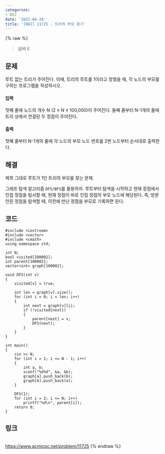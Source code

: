 ```yaml
---
categories:
- BOJ
date: '2022-04-28'
title: '[BOJ] 11725 - 트리의 부모 찾기'
---
```


{% raw %}
> 실버 II<br>

## 문제
루트 없는 트리가 주어진다. 이때, 트리의 루트를 1이라고 정했을 때, 각 노드의 부모를 구하는 프로그램을 작성하시오.

#### 입력
첫째 줄에 노드의 개수 N (2 ≤ N ≤ 100,000)이 주어진다. 둘째 줄부터 N-1개의 줄에 트리 상에서 연결된 두 정점이 주어진다.

#### 출력
첫째 줄부터 N-1개의 줄에 각 노드의 부모 노드 번호를 2번 노드부터 순서대로 출력한다.

## 해결
제목 그대로 루트가 1인 트리의 부모를 찾는 문제.

그래프 탐색 알고리즘 `DFS/BFS`를 활용하자. 루트부터 탐색을 시작하고 현재 정점에서 인접 정점을 탐사할 때, 현재 정점이 바로 인접 정점의 부모 노드에 해당된다. 즉, 방문 안된 정점을 탐색할 때, 이전에 만난 정점을 부모로 기록하면 된다.

## 코드
```
#include <iostream>
#include <vector>
#include <cmath>
using namespace std;

int N;
bool visited[100002];
int parent[100002];
vector<int> graph[100002];

void DFS(int v)
{
	visited[v] = true;

	int len = graph[v].size();
	for (int i = 0; i < len; i++)
	{
		int next = graph[v][i];
		if (!visited[next])
		{
			parent[next] = v;
			DFS(next);
		}
	}
}

int main()
{
	cin >> N;
	for (int i = 1; i <= N - 1; i++)
	{
		int a, b;
		scanf("%d%d", &a, &b);
		graph[a].push_back(b);
		graph[b].push_back(a);
	}

	DFS(1);
	for (int i = 2; i <= N; i++)
		printf("%d\n", parent[i]);
	return 0;
}
```

## 링크
<br>https://www.acmicpc.net/problem/11725
{% endraw %}